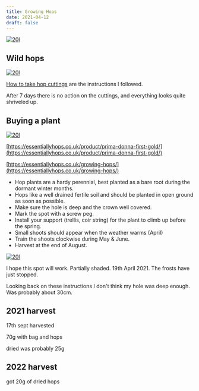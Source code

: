 ```yaml
---
title: Growing Hops 
date: 2021-04-12
draft: false
---
```



[![20l](/images/2021-04-12/wild.jpg "20l")](/images/2021-04-21/wild.jpg)

## Wild hops

[![20l](/images/2021-04-12/cuttings.jpg "20l")](/images/2021-04-21/cuttings.jpg)

[How to take hop cuttings](https://twothirstygardeners.co.uk/2016/05/how-to-take-hop-cuttings-note-its-easy/) are the instructions I followed.

After 7 days there is no action on the cuttings, and everything looks quite shriveled up.


## Buying a plant

[![20l](/images/2021-04-12/roots.jpg "20l")](/images/2021-04-21/roots.jpg)

[https://essentiallyhops.co.uk/product/prima-donna-first-gold/](https://essentiallyhops.co.uk/product/prima-donna-first-gold/)

[https://essentiallyhops.co.uk/growing-hops/](https://essentiallyhops.co.uk/growing-hops/)

- Hop plants are a hardy perennial, best planted as a bare root during the dormant winter months.
- Hops like a well drained fertile soil and should be planted in open ground as soon as possible.
- Make sure the hole is deep and the crown well covered.
- Mark the spot with a screw peg.
- Install your support (trellis, coir string) for the plant to climb up before the spring.
- Small shoots should appear when the weather warms (April)
- Train the shoots clockwise during May & June.
- Harvest at the end of August.

[![20l](/images/2021-04-12/planted.jpg "20l")](/images/2021-04-21/planted.jpg)

I hope this spot will work. Partially shaded. 19th April 2021. The frosts have just stopped.

Looking back on these instructions I don't think my hole was deep enough. Was probably about 30cm.


## 2021 harvest

17th sept harvested

70g with bag and hops

dried was probably 25g

## 2022 harvest

got 20g of dried hops


